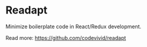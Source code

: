 # Readapt

Minimize boilerplate code in React/Redux development.

Read more:
https://github.com/codevivid/readapt
